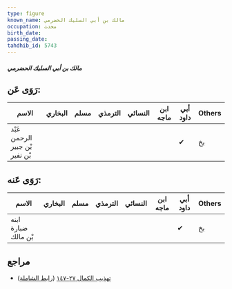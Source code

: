 ```yaml
---
type: figure
known_name: مالك بن أبي السليك الحضرمي
occupation: محدث
birth_date:
passing_date:
tahdhib_id: 5743
---
```

##### مالك بن أبي السليك الحضرمي

## رَوَى عَن:
| الاسم                          | البخاري | مسلم | الترمذي | النسائي | ابن ماجه | أبي داود | Others |
| ------------------------------ | ------- | ---- | ------- | ------- | -------- | -------- | ------ |
| عَبْد الرحمن بْن جبير بْن نفير |         |      |         |         |          | ✔        | بخ     |
## رَوَى عَنه:
| الاسم               | البخاري | مسلم | الترمذي | النسائي | ابن ماجه | أبي داود | Others |
| ------------------- | ------- | ---- | ------- | ------- | -------- | -------- | ------ |
| ابنه ضبارة بْن مالك |         |      |         |         |          | ✔        | بخ     |
## مراجع
- [تهذيب الكمال ٢٧-١٤٧](obsidian://open?vault=Tahdhib-al-Kamal&file=Figures/٥٧٤٣-مالك%20بن%20أبي%20السليك%20الحضرمي) ([رابط الشاملة](https://shamela.ws/book/3722/14536))
